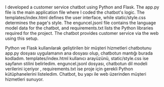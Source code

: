 I developed a customer service chatbot using Python and Flask. The app.py file is the main application file where I coded the chatbot's logic. The templates/index.html defines the user interface, while static/style.css determines the page's style. The enguncel.jsonl file contains the language model data for the chatbot, and requirements.txt lists the Python libraries required for the project. The chatbot provides customer service via the web using this setup.


Python ve Flask kullanılarak geliştirilen bir müşteri hizmetleri chatbotunu  app.py dosyası uygulamanın ana dosyası olup, chatbotun mantığı burada kodladım. templates/index.html kullanıcı arayüzünü, static/style.css ise sayfanın stilini belirledim. enguncel.jsonl dosyası, chatbotun dil modeli verilerini içeriyor , requirements.txt ise proje için gerekli Python kütüphanelerini listeledim. Chatbot, bu yapı ile web üzerinden müşteri hizmetleri sunuyor. 
